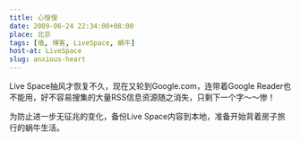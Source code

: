 ```yaml
---
title: 心惶惶
date: 2009-06-24 22:34:00+08:00
place: 北京
tags: [墙, 博客, LiveSpace, 蜗牛]
host-at: LiveSpace
slug: anxious-heart
---
```

Live Space抽风才恢复不久，现在又轮到Google.com，连带着Google Reader也不能用，好不容易搜集的大量RSS信息资源随之消失，只剩下一个字～～惨！

为防止进一步无征兆的变化，备份Live Space内容到本地，准备开始背着房子旅行的蜗牛生活。
